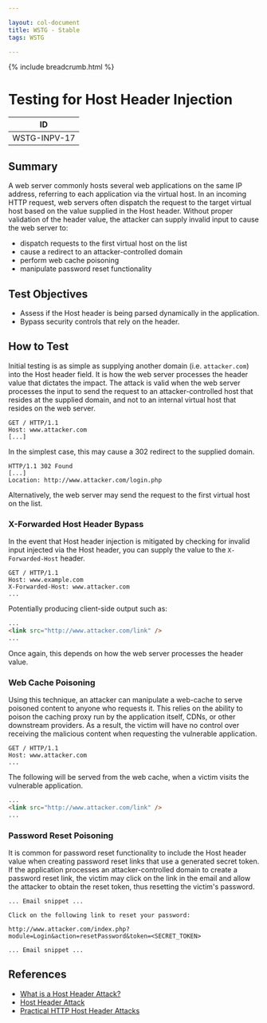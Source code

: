 ```yaml
---

layout: col-document
title: WSTG - Stable
tags: WSTG

---
```


{% include breadcrumb.html %}
# Testing for Host Header Injection

|ID          |
|------------|
|WSTG-INPV-17|

## Summary

A web server commonly hosts several web applications on the same IP address, referring to each application via the virtual host. In an incoming HTTP request, web servers often dispatch the request to the target virtual host based on the value supplied in the Host header. Without proper validation of the header value, the attacker can supply invalid input to cause the web server to:

- dispatch requests to the first virtual host on the list
- cause a redirect to an attacker-controlled domain
- perform web cache poisoning
- manipulate password reset functionality

## Test Objectives

- Assess if the Host header is being parsed dynamically in the application.
- Bypass security controls that rely on the header.

## How to Test

Initial testing is as simple as supplying another domain (i.e. `attacker.com`) into the Host header field. It is how the web server processes the header value that dictates the impact. The attack is valid when the web server processes the input to send the request to an attacker-controlled host that resides at the supplied domain, and not to an internal virtual host that resides on the web server.

```http
GET / HTTP/1.1
Host: www.attacker.com
[...]
```

In the simplest case, this may cause a 302 redirect to the supplied domain.

```http
HTTP/1.1 302 Found
[...]
Location: http://www.attacker.com/login.php

```

Alternatively, the web server may send the request to the first virtual host on the list.

### X-Forwarded Host Header Bypass

In the event that Host header injection is mitigated by checking for invalid input injected via the Host header, you can supply the value to the `X-Forwarded-Host` header.

```http
GET / HTTP/1.1
Host: www.example.com
X-Forwarded-Host: www.attacker.com
...
```

Potentially producing client-side output such as:

```html
...
<link src="http://www.attacker.com/link" />
...
```

Once again, this depends on how the web server processes the header value.

### Web Cache Poisoning

Using this technique, an attacker can manipulate a web-cache to serve poisoned content to anyone who requests it. This relies on the ability to poison the caching proxy run by the application itself, CDNs, or other downstream providers. As a result, the victim will have no control over receiving the malicious content when requesting the vulnerable application.

```http
GET / HTTP/1.1
Host: www.attacker.com
...
```

The following will be served from the web cache, when a victim visits the vulnerable application.

```html
...
<link src="http://www.attacker.com/link" />
...
```

### Password Reset Poisoning

It is common for password reset functionality to include the Host header value when creating password reset links that use a generated secret token. If the application processes an attacker-controlled domain to create a password reset link, the victim may click on the link in the email and allow the attacker to obtain the reset token, thus resetting the victim's password.

```text
... Email snippet ...

Click on the following link to reset your password:

http://www.attacker.com/index.php?module=Login&action=resetPassword&token=<SECRET_TOKEN>

... Email snippet ...
```

## References

- [What is a Host Header Attack?](https://www.acunetix.com/blog/articles/automated-detection-of-host-header-attacks/)
- [Host Header Attack](https://www.briskinfosec.com/blogs/blogsdetail/Host-Header-Attack)
- [Practical HTTP Host Header Attacks](https://www.skeletonscribe.net/2013/05/practical-http-host-header-attacks.html)
